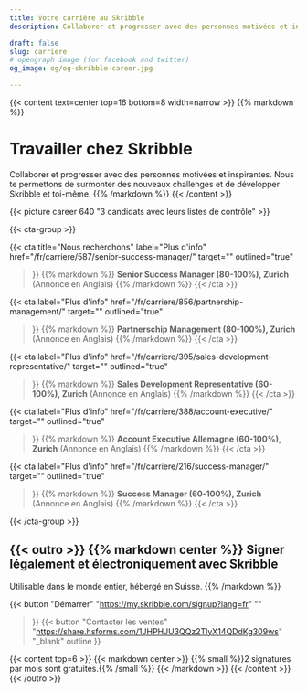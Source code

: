 ```yaml
---
title: Votre carrière au Skribble
description: Collaborer et progresser avec des personnes motivées et inspirantes. Nous te permettons de surmonter des nouveaux challenges et de développer Skribble et toi-même.

draft: false
slug: carriere
# opengraph image (for facebook and twitter)
og_image: og/og-skribble-career.jpg

---
```


{{< content text=center top=16 bottom=8 width=narrow >}}
{{% markdown %}}
# Travailler chez Skribble
Collaborer et progresser avec des personnes motivées et inspirantes.
Nous te permettons de surmonter des nouveaux challenges
et de développer Skribble et toi-même.
{{% /markdown %}}
{{< /content >}}

{{< picture career 640 "3 candidats avec leurs listes de contrôle" >}}

{{< cta-group >}}

{{< cta
  title="Nous recherchons"
  label="Plus d'info"
  href="/fr/carriere/587/senior-success-manager/"
  target=""
  outlined="true"
>}}
{{% markdown %}}
**Senior Success Manager (80-100%), Zurich**
(Annonce en Anglais)
{{% /markdown %}}
{{< /cta >}}

{{< cta
  label="Plus d'info"
  href="/fr/carriere/856/partnership-management/"
  target=""
  outlined="true"
>}}
{{% markdown %}}
**Partnerschip Management (80-100%), Zurich**
(Annonce en Anglais)
{{% /markdown %}}
{{< /cta >}}

{{< cta
  label="Plus d'info"
  href="/fr/carriere/395/sales-development-representative/"
  target=""
  outlined="true"
>}}
{{% markdown %}}
**Sales Development Representative (60-100%), Zurich**
(Annonce en Anglais)
{{% /markdown %}}
{{< /cta >}}

{{< cta
  label="Plus d'info"
  href="/fr/carriere/388/account-executive/"
  target=""
  outlined="true"
>}}
{{% markdown %}}
**Account Executive Allemagne (60-100%), Zurich**
(Annonce en Anglais)
{{% /markdown %}}
{{< /cta >}}

{{< cta
  label="Plus d'info"
  href="/fr/carriere/216/success-manager/"
  target=""
  outlined="true"
>}}
{{% markdown %}}
**Success Manager (60-100%), Zurich**
(Annonce en Anglais)
{{% /markdown %}}
{{< /cta >}}

{{< /cta-group >}}

[//]: # (--------------------------------------------------------------------------------------------------------------)

{{< outro >}}
{{% markdown center %}}
Signer légalement et électroniquement 
avec Skribble
---
Utilisable dans le monde entier, hébergé en Suisse.
{{% /markdown %}}

{{< button
  "Démarrer"
  "https://my.skribble.com/signup?lang=fr"
  ""
>}}
{{< button
  "Contacter les ventes"
  "https://share.hsforms.com/1JHPHJU3QQz2TlyX14QDdKg309ws"
  "_blank"
  outline
>}}

{{< content top=6 >}}
{{< markdown center >}}
{{% small %}}2 signatures par mois sont gratuites.{{% /small %}} 
{{< /markdown >}}
{{< /content >}}
{{< /outro >}}
